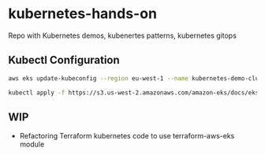 # kubernetes-hands-on
Repo with Kubernetes demos, kubenertes patterns, kubernetes gitops


## Kubectl Configuration

```bash
aws eks update-kubeconfig --region eu-west-1 --name kubernetes-demo-cluster --profile outscope-tests

kubectl apply -f https://s3.us-west-2.amazonaws.com/amazon-eks/docs/eks-console-full-access.yaml
```


## WIP

* Refactoring Terraform kubernetes code to use terraform-aws-eks module
